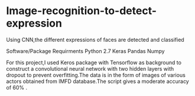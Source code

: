 # Image-recognition-to-detect-expression
Using CNN,the different expressions of faces are detected and classified



Software/Package Requirments
Python 2.7
Keras
Pandas
Numpy

For this project,I used Keros package with Tensorflow as background to construct a convolutional neural network with two hidden layers with dropout to prevent overfitting.The data is in the form of images of various actors obtained from IMFD database.The script gives a moderate accuracy of 60% .
